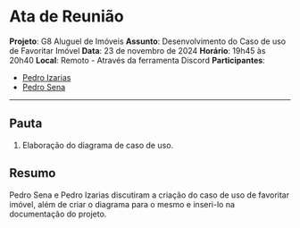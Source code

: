 # Ata de Reunião
**Projeto**: G8 Aluguel de Imóveis
**Assunto**: Desenvolvimento do Caso de uso de Favoritar Imóvel
**Data**: 23 de novembro de 2024
**Horário**: 19h45 às 20h40
**Local**: Remoto - Através da ferramenta Discord
**Participantes**:
-   [Pedro Izarias](https://github.com/Izarias)
-   [Pedro Sena](https://github.com/pedroyen21)
---

## Pauta
1. Elaboração do diagrama de caso de uso.

## Resumo
Pedro Sena e Pedro Izarias discutiram a criação do caso de uso de favoritar imóvel, além de criar o diagrama para o mesmo e inseri-lo na documentação do projeto.
